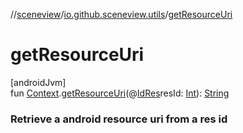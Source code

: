 //[sceneview](../../index.md)/[io.github.sceneview.utils](index.md)/[getResourceUri](get-resource-uri.md)

# getResourceUri

[androidJvm]\
fun [Context](https://developer.android.com/reference/kotlin/android/content/Context.html).[getResourceUri](get-resource-uri.md)(@[IdRes](https://developer.android.com/reference/kotlin/androidx/annotation/IdRes.html)resId: [Int](https://kotlinlang.org/api/latest/jvm/stdlib/kotlin/-int/index.html)): [String](https://kotlinlang.org/api/latest/jvm/stdlib/kotlin/-string/index.html)

###  Retrieve a android resource uri from a res id
